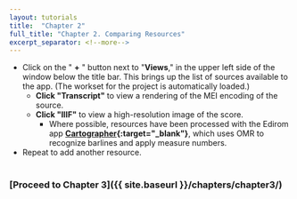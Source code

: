 ```yaml
---
layout: tutorials
title:  "Chapter 2"
full_title: "Chapter 2. Comparing Resources"
excerpt_separator: <!--more-->
---
```


* Click on the " __+__ " button next to  "__Views__," in the upper left side of the window below the title bar. This brings up the list of sources available to the app. (The workset for the project is automatically loaded.)
    - **Click "Transcript"** to view a rendering of the MEI encoding of the source.
    - **Click "IIIF"** to view a high-resolution image of the score.
        - Where possible, resources have been processed with the Edirom app __[Cartographer](https://domestic-beethoven.eu/digitization/2022/12/21/Cartographer_app_integration.html){:target="_blank"}__, which uses OMR to recognize barlines and apply measure numbers.
* Repeat to add another resource.
<br><br>

### __[Proceed to Chapter 3]({{ site.baseurl }}/chapters/chapter3/)__
<!-- Here is the tutorial with screenshots -->